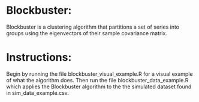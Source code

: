 
# Blockbuster:
Blockbuster is a clustering algorithm that partitions a set of series into groups using the eigenvectors of their sample covariance matrix.

# Instructions:
Begin by running the file blockbuster_visual_example.R for a visual example of what the algorithm does. Then run the file blockbuster_data_example.R which applies the Blockbuster algorithm to the the simulated dataset found in sim_data_example.csv.
